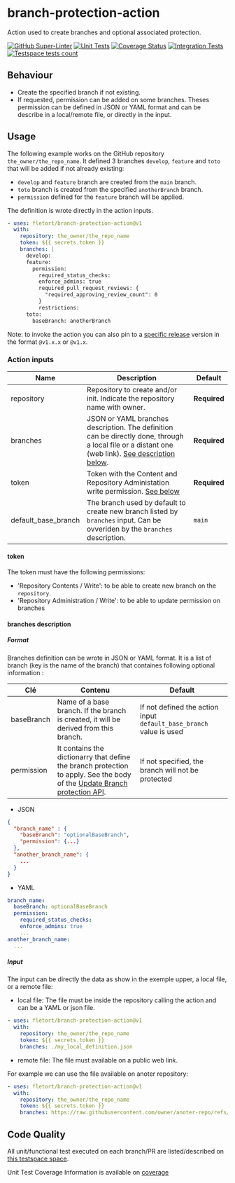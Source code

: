 # branch-protection-action

Action used to create branches and optional associated protection.

[![GitHub Super-Linter](https://github.com/actions/branch-protection-action/actions/workflows/linter.yml/badge.svg)](https://github.com/super-linter/super-linter)
[![Unit Tests](https://github.com/fletort/branch-protection-action/actions/workflows/unit-test.yml/badge.svg)](https://github.com/fletort/branch-protection-action/actions/workflows/unit-test.yml)
[![Coverage Status](https://coveralls.io/repos/github/fletort/branch-protection-action/badge.svg?branch=main)](https://coveralls.io/github/fletort/branch-protection-action?branch=main)
[![Integration Tests](https://github.com/fletort/branch-protection-action/actions/workflows/integ-test.yml/badge.svg)](https://github.com/fletort/branch-protection-action/actions/workflows/integ-test.yml)
[![Testspace tests count](https://img.shields.io/testspace/total/fletort/fletort%3Ajinja2-template-action/main)](https://fletort.testspace.com/projects/68237/spaces)

## Behaviour

- Create the specified branch if not existing.
- If requested, permission can be added on some branches. Theses permission can
  be defined in JSON or YAML format and can be describe in a local/remote file,
  or directly in the input.

## Usage

The following example works on the GitHub repository `the_owner/the_repo_name`.
It defined 3 branches `develop`, `feature` and `toto` that will be added if not
already existing:

- `develop` and `feature` branch are created from the `main` branch.
- `toto` branch is created from the specified `anotherBranch` branch.
- `permission` defined for the `feature` branch will be applied.

The definition is wrote directly in the action inputs.

```yaml
- uses: fletort/branch-protection-action@v1
  with:
    repository: the_owner/the_repo_name
    token: ${{ secrets.token }}
    branches: |
      develop:
      feature:
        permission:
          required_status_checks:
          enforce_admins: true
          required_pull_request_reviews: {
            "required_approving_review_count": 0
          }
          restrictions:  
      toto:
        baseBranch: anotherBranch
```

Note: to invoke the action you can also pin to a
[specific release](https://github.com/fletort/branch-protection-action/releases)
version in the format `@v1.x.x` or `@v1.x`.

### Action inputs

| Name                | Description                                                                                                                                                               | Default      |
| ------------------- | ------------------------------------------------------------------------------------------------------------------------------------------------------------------------- | ------------ |
| repository          | Repository to create and/or init. Indicate the repository name with owner.                                                                                                | **Required** |
| branches            | JSON or YAML branches description. The definition can be directly done, through a local file or a distant one (web link). [See description below](#branches-description). | **Required** |
| token               | Token with the Content and Repository Administation write permission. [See below](#token)                                                                                 | **Required** |
| default_base_branch | The branch used by default to create new branch listed by `branches` input. Can be ovveriden by the `branches` description.                                               | `main`       |

#### token

The token must have the following permissions:

- 'Repository Contents / Write': to be able to create new branch on the
  `repository`.
- 'Repository Administration / Write': to be able to update permission on
  branches

#### branches description

##### Format

Branches definition can be wrote in JSON or YAML format. It is a list of branch
(key is the name of the branch) that containes following optional information :

| Clé        | Contenu                                                                                                                                                                                                                                | Default                                                             |
| ---------- | -------------------------------------------------------------------------------------------------------------------------------------------------------------------------------------------------------------------------------------- | ------------------------------------------------------------------- |
| baseBranch | Name of a base branch. If the branch is created, it will be derived from this branch.                                                                                                                                                  | If not defined the action input `default_base_branch` value is used |
| permission | It contains the dictionarry that define the branch protection to apply. See the body of the [Update Branch protection API](https://docs.github.com/en/rest/branches/branch-protection?apiVersion=2022-11-28#update-branch-protection). | If not specified, the branch will not be protected                  |

- JSON

```json
{
  "branch_name" : {
    "baseBranch": "optionalBaseBranch",
    "permission": {...}
  },
  "another_branch_name": {
    ...
  }
}
```

- YAML

```yaml
branch_name:
  baseBranch: optionalBaseBranch
  permission:
    required_status_checks:
    enforce_admins: true
    ...
another_branch_name:
  ...
```

##### Input

The input can be directly the data as show in the exemple upper, a local file,
or a remote file:

- local file: The file must be inside the repository calling the action and can
  be a YAML or json file.

```yaml
- uses: fletort/branch-protection-action@v1
  with:
    repository: the_owner/the_repo_name
    token: ${{ secrets.token }}
    branches: ./my_local_definition.json
```

- remote file: The file must available on a public web link.

For example we can use the file available on anoter repository:

```yaml
- uses: fletort/branch-protection-action@v1
  with:
    repository: the_owner/the_repo_name
    token: ${{ secrets.token }}
    branches: https://raw.githubusercontent.com/owner/anoter-repo/refs/heads/main/branch-perm.yml
```

## Code Quality

All unit/functional test executed on each branch/PR are listed/described on
[this testspace space](https://fletort.testspace.com/projects/68237/spaces).

Unit Test Coverage Information is available on
[coverage](https://coveralls.io/github/fletort/branch-protection-action?branch=main)
